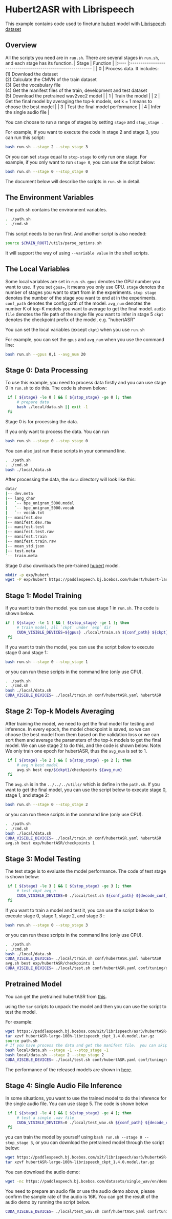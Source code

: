 # Hubert2ASR with Librispeech
This example contains code used to finetune [hubert](https://arxiv.org/abs/2106.07447) model with [Librispeech dataset](http://www.openslr.org/resources/12)
## Overview
All the scripts you need are in `run.sh`. There are several stages in `run.sh`, and each stage has its function.
| Stage | Function                                                     |
|:---- |:----------------------------------------------------------- |
| 0     | Process data. It includes: <br>       (1) Download the dataset <br>       (2) Calculate the CMVN of the train dataset <br>       (3) Get the vocabulary file <br>       (4) Get the manifest files of the train, development and test dataset<br>       (5) Download the pretrained wav2vec2 model |
| 1     | Train the model                                              |
| 2     | Get the final model by averaging the top-k models, set k = 1 means to choose the best model |
| 3     | Test the final model performance                             |
| 4     | Infer the single audio file                                  |


You can choose to run a range of stages by setting `stage` and `stop_stage `. 

For example, if you want to execute the code in stage 2 and stage 3, you can run this script:
```bash
bash run.sh --stage 2 --stop_stage 3
```
Or you can set `stage` equal to `stop-stage` to only run one stage.
For example, if you only want to run `stage 0`, you can use the script below:
```bash
bash run.sh --stage 0 --stop_stage 0
```
The document below will describe the scripts in `run.sh` in detail.
## The Environment Variables
The path.sh contains the environment variables. 
```bash
. ./path.sh
. ./cmd.sh
```
This script needs to be run first. And another script is also needed:
```bash
source ${MAIN_ROOT}/utils/parse_options.sh
```
It will support the way of using `--variable value` in the shell scripts.
## The Local Variables
Some local variables are set in `run.sh`. 
`gpus` denotes the GPU number you want to use. If you set `gpus=`, it means you only use CPU. 
`stage` denotes the number of stages you want to start from in the experiments.
`stop stage` denotes the number of the stage you want to end at in the experiments. 
`conf_path` denotes the config path of the model.
`avg_num` denotes the number K of top-K models you want to average to get the final model.
`audio file` denotes the file path of the single file you want to infer in stage 5
`ckpt` denotes the checkpoint prefix of the model, e.g. "hubertASR"

You can set the local variables (except `ckpt`) when you use `run.sh`

For example, you can set the `gpus` and `avg_num` when you use the command line:
```bash
bash run.sh --gpus 0,1 --avg_num 20
```
## Stage 0: Data Processing
To use this example, you need to process data firstly and you can use stage 0 in `run.sh` to do this. The code is shown below:
```bash
 if [ ${stage} -le 0 ] && [ ${stop_stage} -ge 0 ]; then
     # prepare data
     bash ./local/data.sh || exit -1
 fi
```
Stage 0 is for processing the data.

If you only want to process the data. You can run
```bash
bash run.sh --stage 0 --stop_stage 0
```
You can also just run these scripts in your command line.
```bash
. ./path.sh
. ./cmd.sh
bash ./local/data.sh
```
After processing the data, the `data` directory will look like this:
```bash
data/
|-- dev.meta
|-- lang_char
|   `-- bpe_unigram_5000.model
|   `-- bpe_unigram_5000.vocab
|   `-- vocab.txt
|-- manifest.dev
|-- manifest.dev.raw
|-- manifest.test
|-- manifest.test.raw
|-- manifest.train
|-- manifest.train.raw
|-- mean_std.json
|-- test.meta
`-- train.meta
```

Stage 0 also downloads the pre-trained [hubert](https://paddlespeech.bj.bcebos.com/hubert/hubert-large-lv60.pdparams) model.
```bash
mkdir -p exp/hubert
wget -P exp/hubert https://paddlespeech.bj.bcebos.com/hubert/hubert-large-lv60.pdparams
```
## Stage 1: Model Training
If you want to train the model. you can use stage 1 in `run.sh`. The code is shown below. 
```bash
if [ ${stage} -le 1 ] && [ ${stop_stage} -ge 1 ]; then
     # train model, all `ckpt` under `exp` dir
     CUDA_VISIBLE_DEVICES=${gpus} ./local/train.sh ${conf_path} ${ckpt}
 fi
```
If you want to train the model, you can use the script below to execute stage 0 and stage 1:
```bash
bash run.sh --stage 0 --stop_stage 1
```
or you can run these scripts in the command line (only use CPU).
```bash
. ./path.sh
. ./cmd.sh
bash ./local/data.sh
CUDA_VISIBLE_DEVICES= ./local/train.sh conf/hubertASR.yaml hubertASR
```
## Stage 2: Top-k Models Averaging
After training the model, we need to get the final model for testing and inference. In every epoch, the model checkpoint is saved, so we can choose the best model from them based on the validation loss or we can sort them and average the parameters of the top-k models to get the final model. We can use stage 2 to do this, and the code is shown below. Note: We only train one epoch for hubertASR, thus the `avg_num` is set to 1.
```bash
 if [ ${stage} -le 2 ] && [ ${stop_stage} -ge 2 ]; then
     # avg n best model
     avg.sh best exp/${ckpt}/checkpoints ${avg_num}
 fi
```
The `avg.sh` is in the `../../../utils/` which is define in the `path.sh`.
If you want to get the final model, you can use the script below to execute stage 0, stage 1, and stage 2:
```bash
bash run.sh --stage 0 --stop_stage 2
```
or you can run these scripts in the command line (only use CPU).

```bash
. ./path.sh
. ./cmd.sh
bash ./local/data.sh
CUDA_VISIBLE_DEVICES= ./local/train.sh conf/hubertASR.yaml hubertASR
avg.sh best exp/hubertASR/checkpoints 1
```
## Stage 3: Model Testing
The test stage is to evaluate the model performance. The code of test stage is shown below:
```bash
 if [ ${stage} -le 3 ] && [ ${stop_stage} -ge 3 ]; then
     # test ckpt avg_n
     CUDA_VISIBLE_DEVICES=0 ./local/test.sh ${conf_path} ${decode_conf_path} exp/${ckpt}/checkpoints/${avg_ckpt} || exit -1
 fi
```
If you want to train a model and test it, you can use the script below to execute stage 0, stage 1, stage 2, and stage 3 :
```bash
bash run.sh --stage 0 --stop_stage 3
```
or you can run these scripts in the command line (only use CPU).
```bash
. ./path.sh
. ./cmd.sh
bash ./local/data.sh
CUDA_VISIBLE_DEVICES= ./local/train.sh conf/hubertASR.yaml hubertASR
avg.sh best exp/hubertASR/checkpoints 1
CUDA_VISIBLE_DEVICES= ./local/test.sh conf/hubertASR.yaml conf/tuning/decode.yaml exp/hubertASR/checkpoints/avg_1
```
## Pretrained Model
You can get the pretrained hubertASR from [this](../../../docs/source/released_model.md).

using the `tar` scripts to unpack the model and then you can use the script to test the model.

For example:
```bash
wget https://paddlespeech.bj.bcebos.com/s2t/librispeech/asr3/hubertASR-large-100h-librispeech_ckpt_1.4.0.model.tar.gz
tar xzvf hubertASR-large-100h-librispeech_ckpt_1.4.0.model.tar.gz
source path.sh
# If you have process the data and get the manifest file， you can skip the following 2 steps
bash local/data.sh --stage -1 --stop_stage -1
bash local/data.sh --stage 2 --stop_stage 2
CUDA_VISIBLE_DEVICES= ./local/test.sh conf/hubertASR.yaml conf/tuning/decode.yaml exp/hubertASR/checkpoints/avg_1
```
The performance of the released models are shown in [here](./RESULTS.md).


## Stage 4: Single Audio File Inference
In some situations, you want to use the trained model to do the inference for the single audio file. You can use stage 5. The code is shown below
```bash
 if [ ${stage} -le 4 ] && [ ${stop_stage} -ge 4 ]; then
     # test a single .wav file
     CUDA_VISIBLE_DEVICES=0 ./local/test_wav.sh ${conf_path} ${decode_conf_path} exp/${ckpt}/checkpoints/${avg_ckpt} ${audio_file} || exit -1
 fi
```
you can train the model by yourself using ```bash run.sh --stage 0 --stop_stage 3```, or you can download the pretrained model through the script below:
```bash
wget https://paddlespeech.bj.bcebos.com/s2t/librispeech/asr3/hubertASR-large-100h-librispeech_ckpt_1.4.0.model.tar.gz
tar xzvf hubertASR-large-100h-librispeech_ckpt_1.4.0.model.tar.gz
```
You can download the audio demo:
```bash
wget -nc https://paddlespeech.bj.bcebos.com/datasets/single_wav/en/demo_002_en.wav -P data/
```
You need to prepare an audio file or use the audio demo above, please confirm the sample rate of the audio is 16K. You can get the result of the audio demo by running the script below.
```bash
CUDA_VISIBLE_DEVICES= ./local/test_wav.sh conf/hubertASR.yaml conf/tuning/decode.yaml exp/hubertASR/checkpoints/avg_1 data/demo_002_en.wav
```
